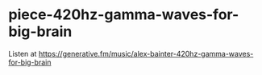 # piece-420hz-gamma-waves-for-big-brain

Listen at https://generative.fm/music/alex-bainter-420hz-gamma-waves-for-big-brain
